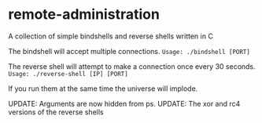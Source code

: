 # remote-administration

A collection of simple bindshells and reverse shells written in C

The bindshell will accept multiple connections.
```Usage: ./bindshell [PORT]```

The reverse shell will attempt to make a connection once every 30 seconds.
```Usage: ./reverse-shell [IP] [PORT]```

If you run them at the same time the universe will implode.

UPDATE: Arguments are now hidden from ps.
UPDATE: The xor and rc4 versions of the reverse shells
